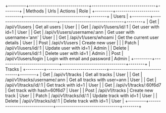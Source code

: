 +---------+------------------------------+--------------------------------+--------+
| Methods |             Urls             |            Actions             |  Role  |
+---------+------------------------------+--------------------------------+--------+
| Users                                                                            |
+---------+------------------------------+--------------------------------+--------+
| Get     | /api/v1/users                | Get all users                  | User   |
| Get     | /api/v1/users/id/:1          | Get user with id=1             | User   |
| Get     | /api/v1/users/username/:ann  | Get user with username='ann'   | User   |
| Get     | /api/v1/users/whoami         | Get the current user details   | User   |
| Post    | /api/v1/users                | Create new user                |        |
| Patch   | /api/v1/users/id/:1          | Update user with id=1          | Admin  |
| Delete  | /api/v1/users/id/:1          | Delete user with id=1          | Admin  |
| Post    | /api/v1/users/login          | Login with email and password  | Admin  |
+---------+------------------------------+--------------------------------+--------+
| Tracks                                                                           |
+---------+------------------------------+--------------------------------+--------+
| Get     | /api/v1/tracks               | Get all tracks                 | User   |
| Get     | /api/v1/tracks/username/:ann | Get all tracks with user=ann   | User   |
| Get     | /api/v1/tracks/id/:1         | Get track with id=1            | User   |
| Get     | /api/v1/tracks/:60f6d7       | Get track with hash=60f6d7     | User   |
| Post    | /api/v1/tracks               | Create new track               | User   |
| Patch   | /api/v1/tracks/id/:1         | Update track with id=1         | User   |
| Delete  | /api/v1/tracks/id/:1         | Delete track with id=1         | User   |
+---------+------------------------------+--------------------------------+--------+ 
